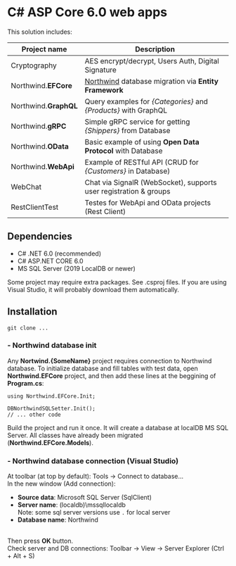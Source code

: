 # C# ASP Core 6.0 web apps
This solution includes:

| Project name  | Description  |
| ------------- | ------------ |
| Cryptography  | AES encrypt/decrypt, Users Auth, Digital Signature |
| Northwind.**EFCore** | [Northwind](https://docs.yugabyte.com/preview/sample-data/northwind/) database migration via **Entity Framework**|
| Northwind.**GraphQL** | Query examples for _{Categories}_ and _{Products}_ with GraphQL  |
| Northwind.**gRPC** | Simple gRPC service for getting _{Shippers}_ from Database |
| Northwind.**OData** | Basic example of using **Open Data Protocol** with Database |
| Northwind.**WebApi** | Example of RESTful API (CRUD for _{Customers}_ in Database) |
| WebChat | Chat via SignalR (WebSocket), supports user registration & groups |
| RestClientTest | Testes for WebApi and OData projects (Rest Client) |

## Dependencies
* C# .NET 6.0 (recommended)
* C# ASP.NET CORE 6.0
* MS SQL Server (2019 LocalDB or newer)

Some project may require extra packages. See .csproj files. If you are using Visual Studio,
it will probably download them automatically.
## Installation

`git clone ...`

### - Northwind database init 
Any **Nortwind.{SomeName}** project requires connection to Northwind database.
To initialize database and fill tables with test data, open **Northwind.EFCore** project,
and then add these lines at the beggining of **Program.cs**:<br/>
```
using Northwind.EFCore.Init;

DBNorthwindSQLSetter.Init();
// ... other code
```
Build the project and run it once. It will create a database at localDB MS SQL Server.
All classes have already been migrated (**Northwind.EFCore.Models**).

### - Northwind database connection (Visual Studio)
At toolbar (at top by default): Tools -> Connect to database...<br/>
In the new window (Add connection):
* __Source data__: Microsoft SQL Server (SqlClient)
* __Server name__: (localdb)\mssqllocaldb <br/> Note: some sql server versions use `.` for local server
* __Database name__: Northwind

<br/>Then press __OK__ button.
<br/>Check server and DB connections: Toolbar -> View -> Server Explorer (Ctrl + Alt + S)
